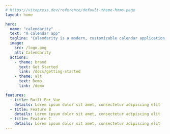 ```yaml
---
# https://vitepress.dev/reference/default-theme-home-page
layout: home

hero:
  name: "calendarity"
  text: "A calendar app"
  tagline: "Calendarity is a modern, customizable calendar application built with Vue.js, Sass, and Pinia. It offers an intuitive interface and powerful features to help you efficiently manage your events."
  image:
    src: /logo.png
    alt: Calendarity
  actions:
    - theme: brand
      text: Get Started
      link: /docs/getting-started
    - theme: alt
      text: Demo
      link: /demo

features:
  - title: Built For Vue
    details: Lorem ipsum dolor sit amet, consectetur adipiscing elit
  - title: Feature B
    details: Lorem ipsum dolor sit amet, consectetur adipiscing elit
  - title: Feature C
    details: Lorem ipsum dolor sit amet, consectetur adipiscing elit
---
```


